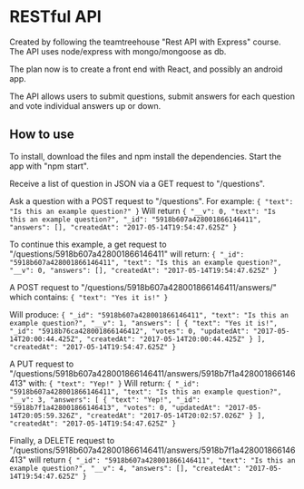 # RESTful API
Created by following the teamtreehouse "Rest API with Express" course.
The API uses node/express with mongo/mongoose as db.

The plan now is to create a front end with React, and possibly an android app.


The API allows users to submit questions, submit answers for each question and vote individual answers up or down.

## How to use
To install, download the files and npm install the dependencies.
Start the app with "npm start".

Receive a list of question in JSON via a GET request to "/questions".

Ask a question with a POST request to "/questions".
For example:
`
{
  "text": "Is this an example question?"
}
`
Will return
`
{
  "__v": 0,
  "text": "Is this an example question?",
  "_id": "5918b607a428001866146411",
  "answers": [],
  "createdAt": "2017-05-14T19:54:47.625Z"
}
`

To continue this example, a get request to
"/questions/5918b607a428001866146411"
will return:
`
{
  "_id": "5918b607a428001866146411",
  "text": "Is this an example question?",
  "__v": 0,
  "answers": [],
  "createdAt": "2017-05-14T19:54:47.625Z"
}
`

A POST request to
"/questions/5918b607a428001866146411/answers/"
which contains:
`
{
  "text": "Yes it is!"
}
`

Will produce:
`
{
  "_id": "5918b607a428001866146411",
  "text": "Is this an example question?",
  "__v": 1,
  "answers": [
    {
      "text": "Yes it is!",
      "_id": "5918b76ca428001866146412",
      "votes": 0,
      "updatedAt": "2017-05-14T20:00:44.425Z",
      "createdAt": "2017-05-14T20:00:44.425Z"
    }
  ],
  "createdAt": "2017-05-14T19:54:47.625Z"
}
`

A PUT request to
"/questions/5918b607a428001866146411/answers/5918b7f1a428001866146413"
with:
`
{
  "text": "Yep!"
}
`
Will return:
`
{
  "_id": "5918b607a428001866146411",
  "text": "Is this an example question?",
  "__v": 3,
  "answers": [
    {
      "text": "Yep!",
      "_id": "5918b7f1a428001866146413",
      "votes": 0,
      "updatedAt": "2017-05-14T20:05:59.326Z",
      "createdAt": "2017-05-14T20:02:57.026Z"
    }
  ],
  "createdAt": "2017-05-14T19:54:47.625Z"
}
`

Finally, a DELETE request to
"/questions/5918b607a428001866146411/answers/5918b7f1a428001866146413"
will return
`
{
  "_id": "5918b607a428001866146411",
  "text": "Is this an example question?",
  "__v": 4,
  "answers": [],
  "createdAt": "2017-05-14T19:54:47.625Z"
}
`

